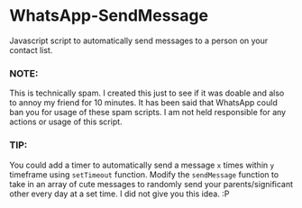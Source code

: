 # WhatsApp-SendMessage
Javascript script to automatically send messages to a person on your contact list.

### NOTE: 
This is technically spam. I created this just to see if it was doable and also to annoy my friend for 10 minutes. It has been said that WhatsApp could ban you for usage of these spam scripts. I am not held responsible for any actions or usage of this script.

### TIP: 
You could add a timer to automatically send a message `x` times within `y` timeframe using `setTimeout` function. Modify the `sendMessage` function to take in an array of cute messages to randomly send your parents/significant other every day at a set time. I did not give you this idea. :P

